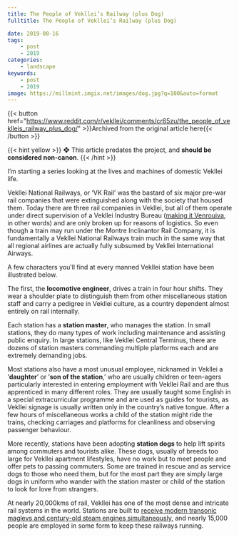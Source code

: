 ```yaml
---
title: The People of Vekllei’s Railway (plus Dog)
fulltitle: The People of Vekllei’s Railway (plus Dog)

date: 2019-08-16
tags:
    - post
    - 2019
categories:
    - landscape
keywords:
    - post
    - 2019
image: https://millmint.imgix.net/images/dog.jpg?q=100&auto=format
---
```

{{< button href="https://www.reddit.com/r/vekllei/comments/cr65zu/the_people_of_veklleis_railway_plus_dog/" >}}Archived from the original article here{{< /button >}}

{{< hint yellow >}}
❖ This article predates the project, and **should be considered non-canon**.
{{< /hint >}}

I’m starting a series looking at the lives and machines of domestic Vekllei life.

Vekllei National Railways, or ‘VK Rail’ was the bastard of six major pre-war rail companies that were extinguished along with the society that housed them. Today there are three rail companies in Vekllei, but all of them operate under direct supervision of a Vekllei Industry Bureau ([making it Venrouiva](https://www.reddit.com/r/worldbuilding/comments/blqcwl/utopia_the_participatory_economy_of_vekllei/), in other words) and are only broken up for reasons of logistics. So even though a train may run under the Montre Inclinantor Rail Company, it is fundamentally a Vekllei National Railways train much in the same way that all regional airlines are actually fully subsumed by Vekllei International Airways.

A few characters you’ll find at every manned Vekllei station have been illustrated below.

The first, the **locomotive engineer**, drives a train in four hour shifts. They wear a shoulder plate to distinguish them from other miscellaneous station staff and carry a pedigree in Vekllei culture, as a country dependent almost entirely on rail internally.

Each station has a **station master**, who manages the station. In small stations, they do many types of work including maintenance and assisting public enquiry. In large stations, like Vekllei Central Terminus, there are dozens of station masters commanding multiple platforms each and are extremely demanding jobs.

Most stations also have a most unusual employee, nicknamed in Vekllei a ‘**daughter**’ or ‘**son of the station**,’ who are usually children or teen-agers particularly interested in entering employment with Vekllei Rail and are thus apprenticed in many different roles. They are usually taught some English in a special extracurricular programme and are used as guides for tourists, as Vekllei signage is usually written only in the country’s native tongue. After a few hours of miscellaneous works a child of the station might ride the trains, checking carriages and platforms for cleanliness and observing passenger behaviour.

More recently, stations have been adopting **station dogs** to help lift spirits among commuters and tourists alike. These dogs, usually of breeds too large for Vekllei apartment lifestyles, have no work but to meet people and offer pets to passing commuters. Some are trained in rescue and as service dogs to those who need them, but for the most part they are simply large dogs in uniform who wander with the station master or child of the station to look for love from strangers.

At nearly 20,000kms of rail, Vekllei has one of the most dense and intricate rail systems in the world. Stations are built to [receive modern transonic maglevs and century-old steam engines simultaneously](https://www.reddit.com/r/worldbuilding/comments/busvvn/catching_a_steam_locomotive_to_school/), and nearly 15,000 people are employed in some form to keep these railways running.
